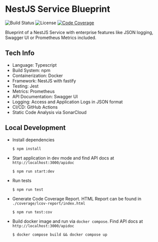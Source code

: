 # NestJS Service Blueprint
![Build Status](https://github.com/tblasche/blueprint-nodejs-nestjs/workflows/Build/badge.svg)
![License](https://img.shields.io/github/license/tblasche/blueprint-nodejs-nestjs)
[![Code Coverage](https://sonarcloud.io/api/project_badges/measure?project=tblasche_blueprint-nodejs-nestjs&metric=coverage)](https://sonarcloud.io/summary/new_code?id=tblasche_blueprint-nodejs-nestjs)

Blueprint of a NestJS Service with enterprise features like JSON logging, Swagger UI or Prometheus Metrics included.

## Tech Info
* Language: Typescript
* Build System: npm
* Containerization: Docker
* Framework: NestJS with fastify
* Testing: Jest
* Metrics: Prometheus
* API Documentation: Swagger UI
* Logging: Access and Application Logs in JSON format
* CI/CD: GitHub Actions
* Static Code Analysis via SonarCloud

## Local Development
* Install dependencies
  ```console
  $ npm install
  ```
* Start application in dev mode and find API docs at `http://localhost:3000/apidoc`
  ```console
  $ npm run start:dev
  ```
* Run tests
  ```console
  $ npm run test
  ```
* Generate Code Coverage Report. HTML Report can be found in `./coverage/lcov-report/index.html`
  ```console
  $ npm run test:cov
  ```
* Build docker image and run via `docker compose`. Find API docs at `http://localhost:3000/apidoc`
  ```console
  $ docker compose build && docker compose up
  ```
